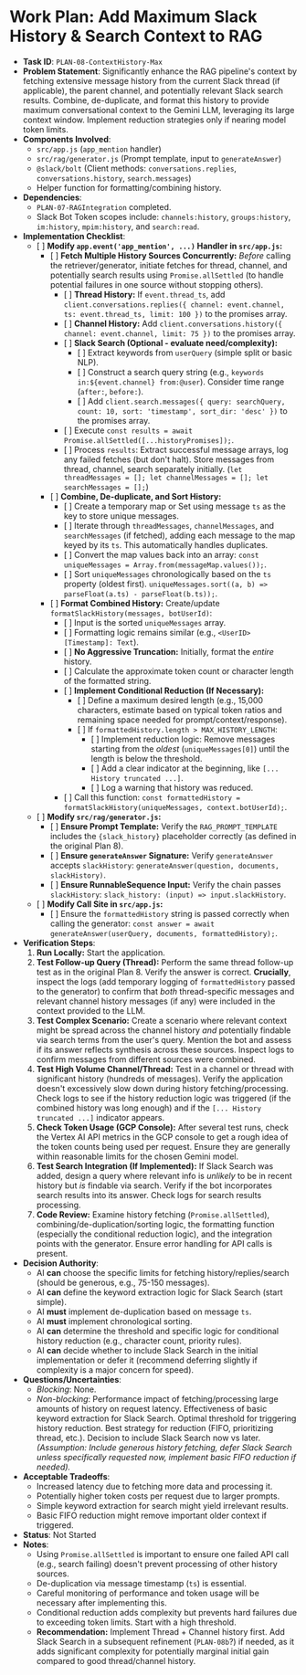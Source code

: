 # Work Plan: Add Maximum Slack History & Search Context to RAG

- **Task ID**: `PLAN-08-ContextHistory-Max`
- **Problem Statement**: Significantly enhance the RAG pipeline's context by fetching extensive message history from the current Slack thread (if applicable), the parent channel, and potentially relevant Slack search results. Combine, de-duplicate, and format this history to provide maximum conversational context to the Gemini LLM, leveraging its large context window. Implement reduction strategies only if nearing model token limits.
- **Components Involved**:
  - `src/app.js` (`app_mention` handler)
  - `src/rag/generator.js` (Prompt template, input to `generateAnswer`)
  - `@slack/bolt` (Client methods: `conversations.replies`, `conversations.history`, `search.messages`)
  - Helper function for formatting/combining history.
- **Dependencies**:
  - `PLAN-07-RAGIntegration` completed.
  - Slack Bot Token scopes include: `channels:history`, `groups:history`, `im:history`, `mpim:history`, and `search:read`.
- **Implementation Checklist**:
  - \[ ] **Modify `app.event('app_mention', ...)` Handler in `src/app.js`:**
    - \[ ] **Fetch Multiple History Sources Concurrently:** _Before_ calling the retriever/generator, initiate fetches for thread, channel, and potentially search results using `Promise.allSettled` (to handle potential failures in one source without stopping others).
      - \[ ] **Thread History:** If `event.thread_ts`, add `client.conversations.replies({ channel: event.channel, ts: event.thread_ts, limit: 100 })` to the promises array.
      - \[ ] **Channel History:** Add `client.conversations.history({ channel: event.channel, limit: 75 })` to the promises array.
      - \[ ] **Slack Search (Optional - evaluate need/complexity):**
        - \[ ] Extract keywords from `userQuery` (simple split or basic NLP).
        - \[ ] Construct a search query string (e.g., `keywords in:${event.channel} from:@user`). Consider time range (`after:`, `before:`).
        - \[ ] Add `client.search.messages({ query: searchQuery, count: 10, sort: 'timestamp', sort_dir: 'desc' })` to the promises array.
      - \[ ] Execute `const results = await Promise.allSettled([...historyPromises]);`.
      - \[ ] Process `results`: Extract successful message arrays, log any failed fetches (but don't halt). Store messages from thread, channel, search separately initially. (`let threadMessages = []; let channelMessages = []; let searchMessages = [];`)
    - \[ ] **Combine, De-duplicate, and Sort History:**
      - \[ ] Create a temporary map or Set using message `ts` as the key to store unique messages.
      - \[ ] Iterate through `threadMessages`, `channelMessages`, and `searchMessages` (if fetched), adding each message to the map keyed by its `ts`. This automatically handles duplicates.
      - \[ ] Convert the map values back into an array: `const uniqueMessages = Array.from(messageMap.values());`.
      - \[ ] Sort `uniqueMessages` chronologically based on the `ts` property (oldest first). `uniqueMessages.sort((a, b) => parseFloat(a.ts) - parseFloat(b.ts));`.
    - \[ ] **Format Combined History:** Create/update `formatSlackHistory(messages, botUserId)`:
      - \[ ] Input is the sorted `uniqueMessages` array.
      - \[ ] Formatting logic remains similar (e.g., `<UserID> [Timestamp]: Text`).
      - \[ ] **No Aggressive Truncation:** Initially, format the _entire_ history.
      - \[ ] Calculate the approximate token count or character length of the formatted string.
      - \[ ] **Implement Conditional Reduction (If Necessary):**
        - \[ ] Define a maximum desired length (e.g., 15,000 characters, estimate based on typical token ratios and remaining space needed for prompt/context/response).
        - \[ ] If `formattedHistory.length > MAX_HISTORY_LENGTH`:
          - \[ ] Implement reduction logic: Remove messages starting from the _oldest_ (`uniqueMessages[0]`) until the length is below the threshold.
          - \[ ] Add a clear indicator at the beginning, like `[... History truncated ...]`.
          - \[ ] Log a warning that history was reduced.
      - \[ ] Call this function: `const formattedHistory = formatSlackHistory(uniqueMessages, context.botUserId);`.
  - \[ ] **Modify `src/rag/generator.js`:**
    - \[ ] **Ensure Prompt Template:** Verify the `RAG_PROMPT_TEMPLATE` includes the `{slack_history}` placeholder correctly (as defined in the original Plan 8).
    - \[ ] **Ensure `generateAnswer` Signature:** Verify `generateAnswer` accepts `slackHistory`: `generateAnswer(question, documents, slackHistory)`.
    - \[ ] **Ensure RunnableSequence Input:** Verify the chain passes `slackHistory`: `slack_history: (input) => input.slackHistory`.
  - \[ ] **Modify Call Site in `src/app.js`:**
    - \[ ] Ensure the `formattedHistory` string is passed correctly when calling the generator: `const answer = await generateAnswer(userQuery, documents, formattedHistory);`.
- **Verification Steps**:
  1.  **Run Locally:** Start the application.
  2.  **Test Follow-up Query (Thread):** Perform the same thread follow-up test as in the original Plan 8. Verify the answer is correct. **Crucially**, inspect the logs (add temporary logging of `formattedHistory` passed to the generator) to confirm that _both_ thread-specific messages and relevant channel history messages (if any) were included in the context provided to the LLM.
  3.  **Test Complex Scenario:** Create a scenario where relevant context might be spread across the channel history _and_ potentially findable via search terms from the user's query. Mention the bot and assess if its answer reflects synthesis across these sources. Inspect logs to confirm messages from different sources were combined.
  4.  **Test High Volume Channel/Thread:** Test in a channel or thread with significant history (hundreds of messages). Verify the application doesn't excessively slow down during history fetching/processing. Check logs to see if the history reduction logic was triggered (if the combined history was long enough) and if the `[... History truncated ...]` indicator appears.
  5.  **Check Token Usage (GCP Console):** After several test runs, check the Vertex AI API metrics in the GCP console to get a rough idea of the token counts being used per request. Ensure they are generally within reasonable limits for the chosen Gemini model.
  6.  **Test Search Integration (If Implemented):** If Slack Search was added, design a query where relevant info is _unlikely_ to be in recent history but _is_ findable via search. Verify if the bot incorporates search results into its answer. Check logs for search results processing.
  7.  **Code Review:** Examine history fetching (`Promise.allSettled`), combining/de-duplication/sorting logic, the formatting function (especially the conditional reduction logic), and the integration points with the generator. Ensure error handling for API calls is present.
- **Decision Authority**:
  - AI **can** choose the specific limits for fetching history/replies/search (should be generous, e.g., 75-150 messages).
  - AI **can** define the keyword extraction logic for Slack Search (start simple).
  - AI **must** implement de-duplication based on message `ts`.
  - AI **must** implement chronological sorting.
  - AI **can** determine the threshold and specific logic for conditional history reduction (e.g., character count, priority rules).
  - AI **can** decide whether to include Slack Search in the initial implementation or defer it (recommend deferring slightly if complexity is a major concern for speed).
- **Questions/Uncertainties**:
  - _Blocking_: None.
  - _Non-blocking_: Performance impact of fetching/processing large amounts of history on request latency. Effectiveness of basic keyword extraction for Slack Search. Optimal threshold for triggering history reduction. Best strategy for reduction (FIFO, prioritizing thread, etc.). Decision to include Slack Search now vs later. _(Assumption: Include generous history fetching, defer Slack Search unless specifically requested now, implement basic FIFO reduction if needed)._
- **Acceptable Tradeoffs**:
  - Increased latency due to fetching more data and processing it.
  - Potentially higher token costs per request due to larger prompts.
  - Simple keyword extraction for search might yield irrelevant results.
  - Basic FIFO reduction might remove important older context if triggered.
- **Status**: Not Started
- **Notes**:
  - Using `Promise.allSettled` is important to ensure one failed API call (e.g., search failing) doesn't prevent processing of other history sources.
  - De-duplication via message timestamp (`ts`) is essential.
  - Careful monitoring of performance and token usage will be necessary after implementing this.
  - Conditional reduction adds complexity but prevents hard failures due to exceeding token limits. Start with a high threshold.
  - **Recommendation:** Implement Thread + Channel history first. Add Slack Search in a subsequent refinement (`PLAN-08b`?) if needed, as it adds significant complexity for potentially marginal initial gain compared to good thread/channel history.
